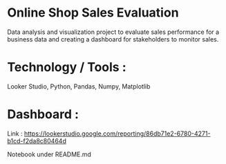 # Online Shop Sales Evaluation

Data analysis and visualization project to evaluate sales performance for a  business data and creating a dashboard for stakeholders to monitor sales.

# Technology / Tools :
Looker Studio, Python, Pandas, Numpy, Matplotlib

# Dashboard :
Link : https://lookerstudio.google.com/reporting/86db71e2-6780-4271-b1cd-f2da8c80464d

Notebook under README.md
